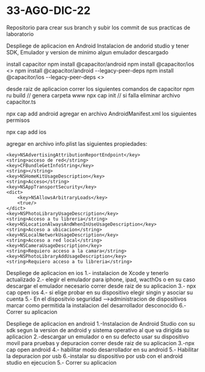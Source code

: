 # 33-AGO-DIC-22
Repositorio para crear sus branch y subir los commit de sus practicas de laboratorio

Despliege de aplicacion en Android
Instalacion de andorid studio y tener SDK, Emulador y version de minimo algun emulador descargado

install capacitor
npm install @capacitor/android
npm install @capacitor/ios
<<si falla>>
npm install @capacitor/android --legacy-peer-deps
npm install @capacitor/ios --legacy-peer-deps
<<si falla>>

desde raiz de aplicacion correr los siguientes comandos de capacitor
npm ru build // genera carpeta www
npx cap init // si falla eliminar archivo capacitor.ts

npx cap add android
agregar en archivo AndroidManifest.xml los siguientes permisos
<!-- Permissions -->
  <!-- Camera, Photos, input file -->
  <uses-permission android:name="android.permission.READ_EXTERNAL_STORAGE"/>
  <uses-permission android:name="android.permission.WRITE_EXTERNAL_STORAGE" />
  <!-- Network API -->
  <uses-permission android:name="android.permission.ACCESS_NETWORK_STATE" />
  <!-- Navigator.getUserMedia -->
  <!-- Video -->
  <uses-permission android:name="android.permission.CAMERA" />

  <uses-permission android:name="android.permission.INTERNET" />
  <uses-permission android:name="android.permission.ACCESS_GPS" />
  <uses-permission android:name="android.permission.ACCESS_ASSISTED_GPS" />
  <uses-permission android:name="android.permission.ACCESS_LOCATION" />
  <uses-permission android:name="android.permission.ACCESS_COARSE_LOCATION" />
  <uses-permission android:name="android.permission.ACCESS_FINE_LOCATION" />





npx cap add ios

agregar en archivo info.plist las siguientes propiedades:

    <key>NSAdvertisingAttributionReportEndpoint</key>
    <string>acceso de red</string>
    <key>CFBundleGetInfoString</key>
    <string></string>
    <key>NSHomeKitUsageDescription</key>
    <string>Acceso</string>
    <key>NSAppTransportSecurity</key>
    <dict>
        <key>NSAllowsArbitraryLoads</key>
        <true/>
    </dict>
    <key>NSPhotoLibraryUsageDescription</key>
    <string>Acceso a tu libreria</string>
    <key>NSLocationAlwaysAndWhenInUseUsageDescription</key>
    <string>Acceso a ubicacion</string>
    <key>NSLocalNetworkUsageDescription</key>
    <string>Acceso a red local</string>
    <key>NSCameraUsageDescription</key>
    <string>Requiero acceso a la camara</string>
    <key>NSPhotoLibraryAddUsageDescription</key>
    <string>Requiero acceso a tu libreria</string>


Despliege de aplicacion en ios
1.- instalacion de Xcode y tenerlo actualizado
2.- elegir el emulador para iphone, ipad, wacthOs  o en su caso descargar el emulador necesario
correr desde raiz de su aplicacion
3.- npx cap open ios
4.- si elige probar en su dispositivo elegir singin y asociar su cuenta
5.- En el dispositvio seguridad -->administracion de dispositivos marcar como permitida la instalacion del desarrollador desconocido
6.-Correr su aplicacion

Despliege de aplicacion en android
1.-Instalacion de Android Studio con su sdk segun la version de android y sistema operativo al que va dirigida su aplicacion
2.-descargar un emulador o en su defecto usar su dispositivo movil para pruebas y depuracion 
correr desde raiz de su aplicacion
3.-npx cap open android
4.- habilitar modo desarrollador en su android
5.- Habilitar la depuracion por usb
6.-instalar su dispositivo por usb con el android studio en ejecucion
5.- Correr su aplicacion
